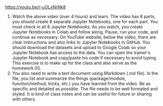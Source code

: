 https://youtu.be/r-uOLxNrNk8

1) Watch the above video (over 4 hours) and learn.
The video has 8 parts, you should create 8 separate Jupyter Notebooks, one for each part.
You must check in all 8 Jupyter Notebooks.
As you watch, you create Jupyter Notebooks in Colab and follow along. Pause, run your code, and continue as necessary.
On YouTube website, below the video, there are clear instructions and also links to Jupyter Notebooks in GitHub.
You should download the datasets and upload to Google Colab so your Jupyter Notebook has access to the data.
You can open the trainer's Jupyter Notebook and copy/paste his code if necessary to avoid typing.
This exercise is to make up for the class and also serve as the homework 05. 
2) You also need to write a text document using Markdown (.md file).
In the file, you list and summarize the things (package/module, function/method, tricks, etc.) you have learned from the video. 
Be as specific and detailed as possible. The file needs to be well formated and styled. It is kind of class notes and can be useful for future or sharing with others.
